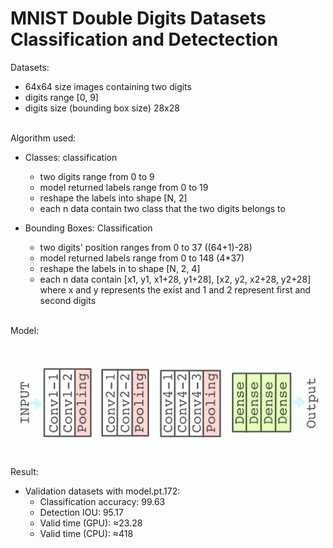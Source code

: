 # MNIST Double Digits Datasets Classification and Detectection

Datasets:
- 64x64 size images containing two digits
- digits range [0, 9]
- digits size (bounding box size) 28x28

<br />Algorithm used:
- Classes: classification
    - two digits range from 0 to 9
    - model returned labels range from 0 to 19
    - reshape the labels into shape [N, 2]
    - each n data contain two class that the two digits belongs to
    
- Bounding Boxes: Classification
    - two digits' position ranges from 0 to 37 ((64+1)-28)
    - model returned labels range from 0 to 148 (4*37)
    - reshape the labels in to shape [N, 2, 4]
    - each n data contain [x1, y1, x1+28, y1+28], [x2, y2, x2+28, y2+28] where x and y represents the exist and 1 and 2 represent first and second digits

<br />Model: <br /> <br />
&nbsp;&nbsp;&nbsp;&nbsp; ![alt text](https://github.com/WenrrrBeth/classification-MNISTDD/blob/master/model.png)

<br />Result:
- Validation datasets with model.pt.172:
    - Classification accuracy: 99.63
    - Detection IOU: 95.17
    - Valid time (GPU): ≈23.28
    - Valid time (CPU): ≈418

